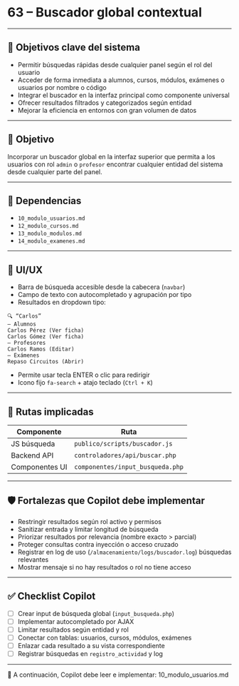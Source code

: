 # 63 – Buscador global contextual

---

## 🎯 Objetivos clave del sistema

- Permitir búsquedas rápidas desde cualquier panel según el rol del usuario  
- Acceder de forma inmediata a alumnos, cursos, módulos, exámenes o usuarios por nombre o código  
- Integrar el buscador en la interfaz principal como componente universal  
- Ofrecer resultados filtrados y categorizados según entidad  
- Mejorar la eficiencia en entornos con gran volumen de datos

---

## 🧭 Objetivo

Incorporar un buscador global en la interfaz superior que permita a los usuarios con rol `admin` o `profesor` encontrar cualquier entidad del sistema desde cualquier parte del panel.

---

## 🔗 Dependencias

- `10_modulo_usuarios.md`  
- `12_modulo_cursos.md`  
- `13_modulo_modulos.md`  
- `14_modulo_examenes.md`

---

## 🧪 UI/UX

- Barra de búsqueda accesible desde la cabecera (`navbar`)  
- Campo de texto con autocompletado y agrupación por tipo  
- Resultados en dropdown tipo:

```plaintext
🔍 “Carlos”
— Alumnos
Carlos Pérez (Ver ficha)
Carlos Gómez (Ver ficha)
— Profesores
Carlos Ramos (Editar)
— Exámenes
Repaso Circuitos (Abrir)
```

- Permite usar tecla ENTER o clic para redirigir  
- Icono fijo `fa-search` + atajo teclado (`Ctrl + K`)

---

## 🧱 Rutas implicadas

| Componente        | Ruta                            |
|-------------------|---------------------------------|
| JS búsqueda       | `publico/scripts/buscador.js`   |
| Backend API       | `controladores/api/buscar.php`  |
| Componentes UI    | `componentes/input_busqueda.php`|

---

## 🛡️ Fortalezas que Copilot debe implementar

- Restringir resultados según rol activo y permisos  
- Sanitizar entrada y limitar longitud de búsqueda  
- Priorizar resultados por relevancia (nombre exacto > parcial)  
- Proteger consultas contra inyección o acceso cruzado  
- Registrar en log de uso (`/almacenamiento/logs/buscador.log`) búsquedas relevantes  
- Mostrar mensaje si no hay resultados o rol no tiene acceso

---

## ✅ Checklist Copilot

- [ ] Crear input de búsqueda global (`input_busqueda.php`)  
- [ ] Implementar autocompletado por AJAX  
- [ ] Limitar resultados según entidad y rol  
- [ ] Conectar con tablas: usuarios, cursos, módulos, exámenes  
- [ ] Enlazar cada resultado a su vista correspondiente  
- [ ] Registrar búsquedas en `registro_actividad` y log  

---

📌 A continuación, Copilot debe leer e implementar: 10_modulo_usuarios.md
